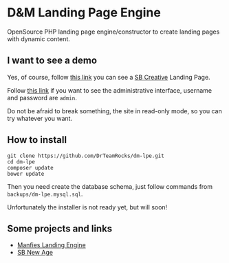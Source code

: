 # D&M Landing Page Engine

OpenSource PHP landing page engine/constructor to create landing pages with dynamic content.

## I want to see a demo

Yes, of course, follow [this link](http://dm.drteam.rocks) you can see a [SB Creative](https://github.com/BlackrockDigital/startbootstrap-creative) Landing Page.

Follow [this link](http://dm.drteam.rocks/auth/login) if you want to see the administrative interface, username and password are `admin`.

Do not be afraid to break something, the site in read-only mode, so you can try whatever you want.

## How to install

    git clone https://github.com/DrTeamRocks/dm-lpe.git
    cd dm-lpe
    composer update
    bower update

Then you need create the database schema, just follow commands from `backups/dm-lpe.mysql.sql`.

Unfortunately the installer is not ready yet, but will soon!

## Some projects and links

* [Manfies Landing Engine](https://github.com/Manfies/mle)
* [SB New Age](https://github.com/BlackrockDigital/startbootstrap-new-age)
